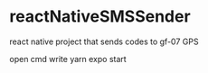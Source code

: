 # reactNativeSMSSender
react native project that sends codes to gf-07 GPS



open cmd
write 
yarn
expo start
